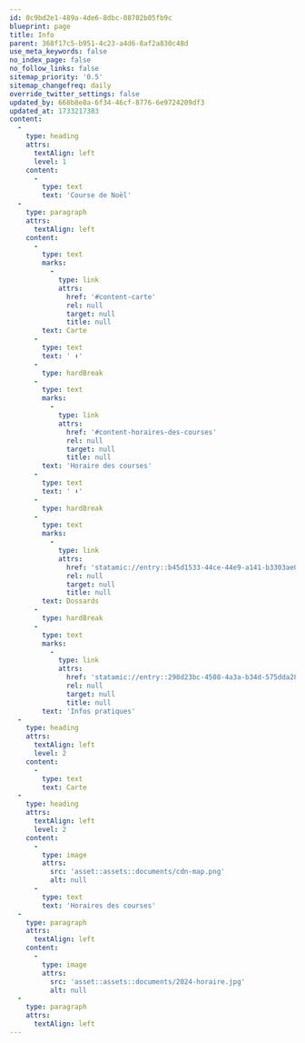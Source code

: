 ```yaml
---
id: 0c9bd2e1-489a-4de6-8dbc-08702b05fb9c
blueprint: page
title: Info
parent: 368f17c5-b951-4c23-a4d6-8af2a830c48d
use_meta_keywords: false
no_index_page: false
no_follow_links: false
sitemap_priority: '0.5'
sitemap_changefreq: daily
override_twitter_settings: false
updated_by: 668b8e8a-6f34-46cf-8776-6e9724209df3
updated_at: 1733217383
content:
  -
    type: heading
    attrs:
      textAlign: left
      level: 1
    content:
      -
        type: text
        text: 'Course de Noël'
  -
    type: paragraph
    attrs:
      textAlign: left
    content:
      -
        type: text
        marks:
          -
            type: link
            attrs:
              href: '#content-carte'
              rel: null
              target: null
              title: null
        text: Carte
      -
        type: text
        text: ' ⬇️'
      -
        type: hardBreak
      -
        type: text
        marks:
          -
            type: link
            attrs:
              href: '#content-horaires-des-courses'
              rel: null
              target: null
              title: null
        text: 'Horaire des courses'
      -
        type: text
        text: ' ⬇️'
      -
        type: hardBreak
      -
        type: text
        marks:
          -
            type: link
            attrs:
              href: 'statamic://entry::b45d1533-44ce-44e9-a141-b3303ae0de5d'
              rel: null
              target: null
              title: null
        text: Dossards
      -
        type: hardBreak
      -
        type: text
        marks:
          -
            type: link
            attrs:
              href: 'statamic://entry::298d23bc-4508-4a3a-b34d-575dda28e0d0'
              rel: null
              target: null
              title: null
        text: 'Infos pratiques'
  -
    type: heading
    attrs:
      textAlign: left
      level: 2
    content:
      -
        type: text
        text: Carte
  -
    type: heading
    attrs:
      textAlign: left
      level: 2
    content:
      -
        type: image
        attrs:
          src: 'asset::assets::documents/cdn-map.png'
          alt: null
      -
        type: text
        text: 'Horaires des courses'
  -
    type: paragraph
    attrs:
      textAlign: left
    content:
      -
        type: image
        attrs:
          src: 'asset::assets::documents/2024-horaire.jpg'
          alt: null
  -
    type: paragraph
    attrs:
      textAlign: left
---
```

